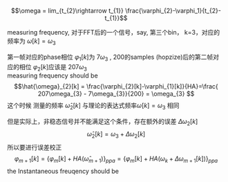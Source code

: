 $$\omega = lim_{t_{2}\rightarrow t_{1}} \frac{\varphi_{2}-\varphi_1}{t_{2}-t_{1}}$$



measuring frequency, 
对于FFT后的一个信号，say, 第三个bin， k=3，对应的频率为 $\omega[k]=\omega_{3}$

第一帧对应的phase相位 $\varphi_{1}[k]$为 $7\omega_{3}$ , 200的samples (hopzize)后的第二帧对应的相位 $\varphi_{2}[k]$应该是 $207\omega_{3}$  
measuring frequency should be 
$$\hat{\omega}_{2}[k] = \frac{\varphi_{2}[k]-\varphi_{1}[k]}{HA}=\frac{ 207\omega_{3} - 7\omega_{3}}{200} =  \omega_{3}   $$
这个时候 测量的频率 $\hat{\omega}_2[k]$ 与理论的表达式频率$\omega[k]=\omega_{3}$ 相同

但是实际上，非稳态信号并不能满足这个条件，存在额外的误差 $\Delta\omega_{2}[k]$
$$\hat{\omega}_{2}[k] = \omega_{3}+ \Delta\omega_{2}[k] $$
所以要进行误差校正
$$\varphi_{m+1}[k] = \{ \varphi_{m}[k] + HA(\hat{\omega}_{m+1}) \}_{ppa} = 
\{ \varphi_{m}[k] + HA(\omega_{k}+ \Delta \omega_{m+1}[k] ) \}_{ppa}$$
the Instantaneous freuqency should be

